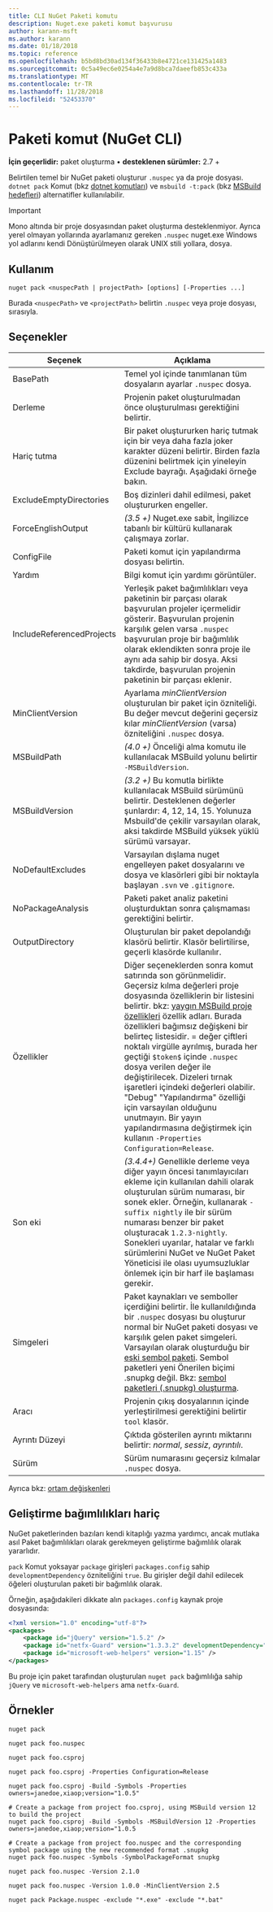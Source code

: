 ```yaml
---
title: CLI NuGet Paketi komutu
description: Nuget.exe paketi komut başvurusu
author: karann-msft
ms.author: karann
ms.date: 01/18/2018
ms.topic: reference
ms.openlocfilehash: b5bd8bd30ad134f36433b8e4721ce131425a1483
ms.sourcegitcommit: 0c5a49ec6e0254a4e7a9d8bca7daeefb853c433a
ms.translationtype: MT
ms.contentlocale: tr-TR
ms.lasthandoff: 11/28/2018
ms.locfileid: "52453370"
---
```

# <a name="pack-command-nuget-cli"></a>Paketi komut (NuGet CLI)

**İçin geçerlidir:** paket oluşturma &bullet; **desteklenen sürümler:** 2.7 +

Belirtilen temel bir NuGet paketi oluşturur `.nuspec` ya da proje dosyası. `dotnet pack` Komut (bkz [dotnet komutları](dotnet-Commands.md)) ve `msbuild -t:pack` (bkz [MSBuild hedefleri](../reference/msbuild-targets.md)) alternatifler kullanılabilir.

> [!Important]
> Mono altında bir proje dosyasından paket oluşturma desteklenmiyor. Ayrıca yerel olmayan yollarında ayarlamanız gereken `.nuspec` nuget.exe Windows yol adlarını kendi Dönüştürülmeyen olarak UNIX stili yollara, dosya.

## <a name="usage"></a>Kullanım

```cli
nuget pack <nuspecPath | projectPath> [options] [-Properties ...]
```

Burada `<nuspecPath>` ve `<projectPath>` belirtin `.nuspec` veya proje dosyası, sırasıyla.

## <a name="options"></a>Seçenekler

| Seçenek | Açıklama |
| --- | --- |
| BasePath | Temel yol içinde tanımlanan tüm dosyaların ayarlar `.nuspec` dosya. |
| Derleme | Projenin paket oluşturulmadan önce oluşturulması gerektiğini belirtir. |
| Hariç tutma | Bir paket oluştururken hariç tutmak için bir veya daha fazla joker karakter düzeni belirtir. Birden fazla düzenini belirtmek için yineleyin Exclude bayrağı. Aşağıdaki örneğe bakın. |
| ExcludeEmptyDirectories | Boş dizinleri dahil edilmesi, paket oluştururken engeller. |
| ForceEnglishOutput | *(3.5 +)*  Nuget.exe sabit, İngilizce tabanlı bir kültürü kullanarak çalışmaya zorlar. |
| ConfigFile | Paketi komut için yapılandırma dosyası belirtin. |
| Yardım | Bilgi komut için yardımı görüntüler. |
| IncludeReferencedProjects | Yerleşik paket bağımlılıkları veya paketinin bir parçası olarak başvurulan projeler içermelidir gösterir. Başvurulan projenin karşılık gelen varsa `.nuspec` başvurulan proje bir bağımlılık olarak eklendikten sonra proje ile aynı ada sahip bir dosya. Aksi takdirde, başvurulan projenin paketinin bir parçası eklenir. |
| MinClientVersion | Ayarlama *minClientVersion* oluşturulan bir paket için özniteliği. Bu değer mevcut değerini geçersiz kılar *minClientVersion* (varsa) özniteliğini `.nuspec` dosya. |
| MSBuildPath | *(4.0 +)*  Önceliği alma komutu ile kullanılacak MSBuild yolunu belirtir `-MSBuildVersion`. |
| MSBuildVersion | *(3.2 +)*  Bu komutla birlikte kullanılacak MSBuild sürümünü belirtir. Desteklenen değerler şunlardır: 4, 12, 14, 15. Yolunuza Msbuild'de çekilir varsayılan olarak, aksi takdirde MSBuild yüksek yüklü sürümü varsayar. |
| NoDefaultExcludes | Varsayılan dışlama nuget engelleyen paket dosyalarını ve dosya ve klasörleri gibi bir noktayla başlayan `.svn` ve `.gitignore`. |
| NoPackageAnalysis | Paketi paket analiz paketini oluşturduktan sonra çalışmaması gerektiğini belirtir. |
| OutputDirectory | Oluşturulan bir paket depolandığı klasörü belirtir. Klasör belirtilirse, geçerli klasörde kullanılır. |
| Özellikler | Diğer seçeneklerden sonra komut satırında son görünmelidir. Geçersiz kılma değerleri proje dosyasında özelliklerin bir listesini belirtir. bkz: [yaygın MSBuild proje özellikleri](/visualstudio/msbuild/common-msbuild-project-properties) özellik adları. Burada özellikleri bağımsız değişkeni bir belirteç listesidir. = değer çiftleri noktalı virgülle ayrılmış, burada her geçtiği `$token$` içinde `.nuspec` dosya verilen değer ile değiştirilecek. Dizeleri tırnak işaretleri içindeki değerleri olabilir. "Debug" "Yapılandırma" özelliği için varsayılan olduğunu unutmayın. Bir yayın yapılandırmasına değiştirmek için kullanın `-Properties Configuration=Release`. |
| Son eki | *(3.4.4+)*  Genellikle derleme veya diğer yayın öncesi tanımlayıcıları ekleme için kullanılan dahili olarak oluşturulan sürüm numarası, bir sonek ekler. Örneğin, kullanarak `-suffix nightly` ile bir sürüm numarası benzer bir paket oluşturacak `1.2.3-nightly`. Sonekleri uyarılar, hatalar ve farklı sürümlerini NuGet ve NuGet Paket Yöneticisi ile olası uyumsuzluklar önlemek için bir harf ile başlaması gerekir. |
| Simgeleri | Paket kaynakları ve semboller içerdiğini belirtir. İle kullanıldığında bir `.nuspec` dosyası bu oluşturur normal bir NuGet paketi dosyası ve karşılık gelen paket simgeleri. Varsayılan olarak oluşturduğu bir [eski sembol paketi](../create-packages/Symbol-Packages.md). Sembol paketleri yeni Önerilen biçimi .snupkg değil. Bkz: [sembol paketleri (.snupkg) oluşturma](../create-packages/Symbol-Packages-snupkg.md). |
| Aracı | Projenin çıkış dosyalarının içinde yerleştirilmesi gerektiğini belirtir `tool` klasör. |
| Ayrıntı Düzeyi | Çıktıda gösterilen ayrıntı miktarını belirtir: *normal*, *sessiz*, *ayrıntılı*. |
| Sürüm | Sürüm numarasını geçersiz kılmalar `.nuspec` dosya. |

Ayrıca bkz: [ortam değişkenleri](cli-ref-environment-variables.md)

## <a name="excluding-development-dependencies"></a>Geliştirme bağımlılıkları hariç

NuGet paketlerinden bazıları kendi kitaplığı yazma yardımcı, ancak mutlaka asıl Paket bağımlılıkları olarak gerekmeyen geliştirme bağımlılık olarak yararlıdır.

`pack` Komut yoksayar `package` girişleri `packages.config` sahip `developmentDependency` özniteliğini `true`. Bu girişler değil dahil edilecek öğeleri oluşturulan paketi bir bağımlılık olarak.

Örneğin, aşağıdakileri dikkate alın `packages.config` kaynak proje dosyasında:

```xml
<?xml version="1.0" encoding="utf-8"?>
<packages>
    <package id="jQuery" version="1.5.2" />
    <package id="netfx-Guard" version="1.3.3.2" developmentDependency="true" />
    <package id="microsoft-web-helpers" version="1.15" />
</packages>
```

Bu proje için paket tarafından oluşturulan `nuget pack` bağımlılığa sahip `jQuery` ve `microsoft-web-helpers` ama `netfx-Guard`.

## <a name="examples"></a>Örnekler

```cli
nuget pack

nuget pack foo.nuspec

nuget pack foo.csproj

nuget pack foo.csproj -Properties Configuration=Release

nuget pack foo.csproj -Build -Symbols -Properties owners=janedoe,xiaop;version="1.0.5"

# Create a package from project foo.csproj, using MSBuild version 12 to build the project
nuget pack foo.csproj -Build -Symbols -MSBuildVersion 12 -Properties owners=janedoe,xiaop;version="1.0.5

# Create a package from project foo.nuspec and the corresponding symbol package using the new recommended format .snupkg
nuget pack foo.nuspec -Symbols -SymbolPackageFormat snupkg

nuget pack foo.nuspec -Version 2.1.0

nuget pack foo.nuspec -Version 1.0.0 -MinClientVersion 2.5

nuget pack Package.nuspec -exclude "*.exe" -exclude "*.bat"
```

